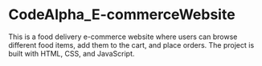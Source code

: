 # CodeAlpha_E-commerceWebsite
This is a food delivery e-commerce website where users can browse different food items, add them to the cart, and place orders. The project is built with HTML, CSS, and JavaScript.
